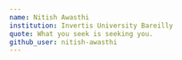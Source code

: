 ```yaml
---
name: Nitish Awasthi
institution: Invertis University Bareilly
quote: What you seek is seeking you.
github_user: nitish-awasthi
---
```

